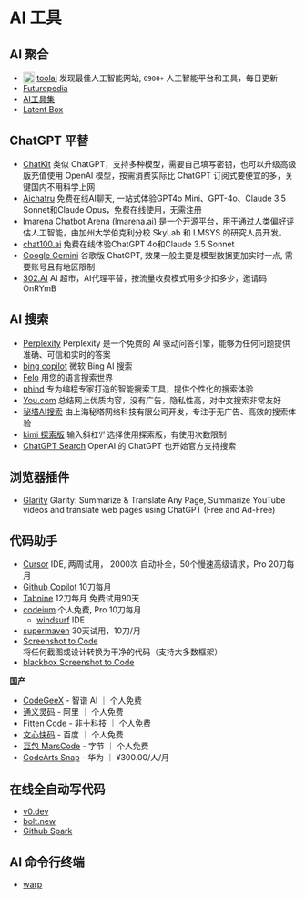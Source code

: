 # AI 工具

## AI 聚合
- <img src="https://favicon.im/www.toolai.io" alt="www.toolai.io favicon" width="20" style="vertical-align: sub;" /> [toolai](https://www.toolai.io/) 发现最佳人工智能网站, `6900+` 人工智能平台和工具，每日更新
- [Futurepedia](https://www.futurepedia.io/)
- [AI工具集](https://ai-bot.cn/)
- [Latent Box](https://latentbox.com/en)

## ChatGPT 平替

- [ChatKit](https://chatkit.app/) 类似 ChatGPT，支持多种模型，需要自己填写密钥，也可以升级高级版充值使用 OpenAI 模型，按需消费实际比 ChatGPT 订阅式要便宜的多，关键国内不用科学上网
- [Aichatru](https://aichatru.ru/) 免费在线AI聊天, 一站式体验GPT4o Mini、GPT-4o、Claude 3.5 Sonnet和Claude Opus，免费在线使用，无需注册
- [lmarena](https://lmarena.ai/) Chatbot Arena (lmarena.ai) 是一个开源平台，用于通过人类偏好评估人工智能，由加州大学伯克利分校 SkyLab 和 LMSYS 的研究人员开发。
- [chat100.ai](https://chat100.ai/) 免费在线体验ChatGPT 4o和Claude 3.5 Sonnet
- [Google Gemini](https://gemini.google.com/) 谷歌版 ChatGPT, 效果一般主要是模型数据更加实时一点, 需要账号且有地区限制
- [302.AI](https://gpt302.saaslink.net/OnRYmB) AI 超市，AI代理平替，按流量收费模式用多少扣多少，邀请码 OnRYmB

## AI 搜索

- [Perplexity](https://www.perplexity.ai/) Perplexity 是一个免费的 AI 驱动问答引擎，能够为任何问题提供准确、可信和实时的答案
- [bing copilot](https://www.bing.com/chat) 微软 Bing AI 搜索
- [Felo](https://felo.ai/) 用您的语言搜索世界
- [phind](https://www.phind.com/) 专为编程专家打造的智能搜索工具，提供个性化的搜索体验
- [You.com](https://you.com/) 总结网上优质内容，没有广告，隐私性高，对中文搜索非常友好
- [秘塔AI搜索](https://metaso.cn/) 由上海秘塔网络科技有限公司开发，专注于无广告、高效的搜索体验
- [kimi 探索版](https://kimi.moonshot.cn/) 输入斜杠‘/’ 选择使用探索版，有使用次数限制
- [ChatGPT Search](https://openai.com/index/introducing-chatgpt-search/) OpenAI 的 ChatGPT 也开始官方支持搜索
  
## 浏览器插件

- [Glarity](https://glarity.app/) Glarity: Summarize & Translate Any Page, Summarize YouTube videos and translate web pages using ChatGPT (Free and Ad-Free)

## 代码助手

- [Cursor](https://www.cursor.com/) IDE, 两周试用， 2000次 自动补全，50个慢速高级请求，Pro 20刀每月
- [Github Copilot](https://github.com/features/copilot) 10刀每月
- [Tabnine](https://www.tabnine.com/) 12刀每月 免费试用90天
- [codeium](https://codeium.com/) 个人免费, Pro 10刀每月
  - [windsurf](https://codeium.com/windsurf) IDE
- [supermaven](https://supermaven.com/) 30天试用，10刀/月
- [Screenshot to Code](https://screenshottocode.com/) 将任何截图或设计转换为干净的代码（支持大多数框架）
- [blackbox Screenshot to Code](https://www.blackbox.ai/screenshot)

**国产**

- [CodeGeeX](https://codegeex.cn/) - 智谱 AI ｜ 个人免费
- [通义灵码](https://tongyi.aliyun.com/lingma/) - 阿里 ｜ 个人免费
- [Fitten Code](https://code.fittentech.com/) - 非十科技 ｜ 个人免费
- [文心快码](https://comate.baidu.com/zh) - 百度 ｜ 个人免费
- [豆包 MarsCode](https://www.marscode.com/) - 字节 ｜ 个人免费
- [CodeArts Snap](https://www.huaweicloud.com/product/codeartside/snap.html) - 华为 ｜ ¥300.00/人/月

## 在线全自动写代码

- [v0.dev](https://v0.dev/)
- [bolt.new](https://bolt.new/)
- [Github Spark](https://githubnext.com/projects/github-spark)

## AI 命令行终端

- [warp](https://www.warp.dev/)